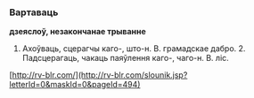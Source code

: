### Вартаваць
**дзеяслоў, незакончанае трыванне**

1. Ахоўваць, сцерагчы каго-, што-н. В. грамадскае дабро. 2. Падсцерагаць, чакаць паяўлення каго-, чаго-н. В. ліс.

<a rel="author">[http://rv-blr.com/](http://rv-blr.com/slounik.jsp?letterId=0&maskId=0&pageId=494)</a>
